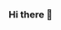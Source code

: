 ### Hi there 👋

<!--
**rajat641/rajat641** is a ✨ _special_ ✨ repository because its `README.md` (this file) appears on your GitHub profile.

Here are some ideas to get you started:

- 🔭 I’m currently working as CS Grad Student at Arizona Student UNiversity, Tempe, AZ. 
- 🌱 I’m currently learning Software/Network Security
- 👯 I’m looking to collaborate on 
- 💬 Ask me about :  Software Engineering, Data Structures/Algorithms
- 📫 How to reach me: rajatsingh2021asu@gmail.com, +1(480)-832-8314
- 😄 Pronouns: RAJ
-->
